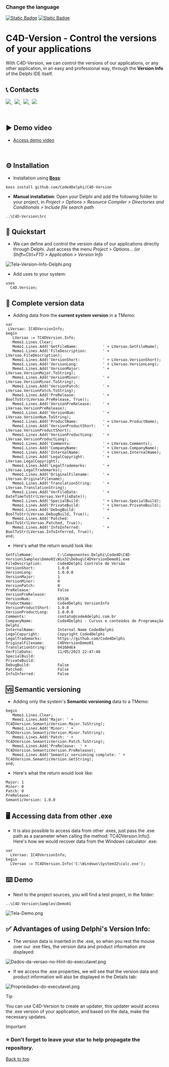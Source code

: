 ### Change the language
[![Static Badge](https://img.shields.io/badge/Portugu%C3%AAs-(ptBR)-green)](https://github.com/Code4Delphi/C4D-Version)
[![Static Badge](https://img.shields.io/badge/English-(en)-red)](https://github.com/Code4Delphi/C4D-Version/blob/master/README.en.md)


# C4D-Version - Control the versions of your applications
<!--<p align="center">
  <a href="https://github.com/Code4Delphi/Code4D-Wizard/blob/master/Images/C4D-Logo.png">
    <img alt="Code4Delphi" height="100" src="https://github.com/Code4Delphi/Code4D-Wizard/blob/master/Images/c4d-logo-100x100.png">
  </a> 
</p> -->

With C4D-Version, we can control the versions of our applications, or any other application, in an easy and professional way, through the **Version Info** of the Delphi IDE itself.


## 📞 Contacts

<p align="left">
  <a href="https://t.me/Code4Delphi" target="_blank">
    <img src="https://img.shields.io/badge/Telegram:-Join%20Channel-blue?logo=telegram">
  </a>   
   &nbsp;
  <a href="https://www.youtube.com/@code4delphi" target="_blank">
    <img src="https://img.shields.io/badge/YouTube:-Join%20Channel-red?logo=youtube&logoColor=red">
  </a> 
   &nbsp;
  <a href="https://www.linkedin.com/in/cesar-cardoso-dev" target="_blank">
    <img src="https://img.shields.io/badge/LinkedIn:-Follow-blue?logo=LinkedIn&logoColor=blue">
  </a> 
  &nbsp;
  <a href="mailto:contato@code4delphi.com.br" target="_blank">
    <img src="https://img.shields.io/badge/E--mail-contato%40code4delphi.com.br-yellowgreen?logo=maildotru&logoColor=yellowgreen">
  </a>
</p>

<br/>

## ▶️ Demo video
* [Access demo video](https://www.youtube.com/watch?v=nl2cBL-9VSs&list=PLLHSz4dOnnN1Hx0KtSwqN1Ory9HP7IDJn&index=4)

<br/>


## ⚙️ Installation

* Installation using [**Boss**](https://github.com/HashLoad/boss):

```
boss install github.com/Code4Delphi/C4D-Version
```

* **Manual installation**: Open your Delphi and add the following folder to your project, in *Project > Options > Resource Compiler > Directories and Conditionals > Include file search path*

```
..\C4D-Version\Src
```



## 🚀 Quickstart
* We can define and control the version data of our applications directly through Delphi. Just access the menu *Project > Options... (or Shift+Ctrl+F11) > Application > Version Info*

![Tela-Version-Info-Delphi.png](https://github.com/Code4Delphi/C4D-Version/blob/master/Img/Readme/Tela-Version-Info-Delphi.png)

* Add uses to your system:
```
uses
  C4D.Version;
```

## 📝 Complete version data
* Adding data from the **current system version** in a TMemo:
```
var
 LVersao: IC4DVersionInfo;
begin
   LVersao := TC4DVersion.Info;
   Memo1.Lines.Clear;
   Memo1.Lines.Add('GetFileName:           ' + LVersao.GetFileName);
   Memo1.Lines.Add('FileDescription:       ' + LVersao.FileDescription);
   Memo1.Lines.Add('VersionShort:          ' + LVersao.VersionShort);
   Memo1.Lines.Add('VersionLong:           ' + LVersao.VersionLong);
   Memo1.Lines.Add('VersionMajor:          ' + LVersao.VersionMajor.ToString);
   Memo1.Lines.Add('VersionMinor:          ' + LVersao.VersionMinor.ToString);
   Memo1.Lines.Add('VersionPatch:          ' + LVersao.VersionPatch.ToString);
   Memo1.Lines.Add('PreRelease:            ' + BoolToStr(LVersao.PreRelease, True));
   Memo1.Lines.Add('VersionPreRelease:     ' + LVersao.VersionPreRelease);
   Memo1.Lines.Add('VersionNum:            ' + LVersao.VersionNum.ToString);
   Memo1.Lines.Add('ProductName:           ' + LVersao.ProductName);
   Memo1.Lines.Add('VersionProductShort:   ' + LVersao.VersionProductShort);
   Memo1.Lines.Add('VersionProductLong:    ' + LVersao.VersionProductLong);
   Memo1.Lines.Add('Comments:              ' + LVersao.Comments);
   Memo1.Lines.Add('CompanyName:           ' + LVersao.CompanyName);
   Memo1.Lines.Add('InternalName:          ' + LVersao.InternalName);
   Memo1.Lines.Add('LegalCopyright:        ' + LVersao.LegalCopyright);
   Memo1.Lines.Add('LegalTrademarks:       ' + LVersao.LegalTrademarks);
   Memo1.Lines.Add('OriginalFilename:      ' + LVersao.OriginalFilename);
   Memo1.Lines.Add('TranslationString:     ' + LVersao.TranslationString);
   Memo1.Lines.Add('VerFileDate:           ' + DateTimeToStr(LVersao.VerFileDate));
   Memo1.Lines.Add('SpecialBuild:          ' + LVersao.SpecialBuild);
   Memo1.Lines.Add('PrivateBuild:          ' + LVersao.PrivateBuild);
   Memo1.Lines.Add('DebugBuild:            ' + BoolToStr(LVersao.DebugBuild, True));
   Memo1.Lines.Add('Patched:               ' + BoolToStr(LVersao.Patched, True));
   Memo1.Lines.Add('InfoInferred:          ' + BoolToStr(LVersao.InfoInferred, True));
end;
```
* Here's what the return would look like:
```
GetFileName:           C:\Componentes-Delphi\Code4D\C4D-Version\Samples\Demo01\Win32\Debug\C4DVersionDemo01.exe
FileDescription:       Code4Delphi Controle de Versão
VersionShort:          1.0.0
VersionLong:           1.0.0.0
VersionMajor:          1
VersionMinor:          0
VersionPatch:          0
PreRelease:            False
VersionPreRelease:     
VersionNum:            65536
ProductName:           Code4Delphi VersionInfo
VersionProductShort:   1.0.0
VersionProductLong:    1.0.0.0
Comments:              contato@code4delphi.com.br
CompanyName:           Code4Delphi - Cursos e conteúdos de Programação Delphi
InternalName:          Internal Name Code4Delphi
LegalCopyright:        Copyright Code4Delphi
LegalTrademarks:       https://github.com/Code4Delphi
OriginalFilename:      C4DVersionDemo01
TranslationString:     041604E4
VerFileDate:           11/05/2023 22:47:48
SpecialBuild:          
PrivateBuild:          
DebugBuild:            False
Patched:               False
InfoInferred:          False
```


## 🆚 Semantic versioning
* Adding only the system's **Semantic versioning** data to a TMemo:
```
begin
   Memo1.Lines.Clear;
   Memo1.Lines.Add('Major: ' + TC4DVersion.SemanticVersion.Major.ToString);
   Memo1.Lines.Add('Minor: ' + TC4DVersion.SemanticVersion.Minor.ToString);
   Memo1.Lines.Add('Patch: ' + TC4DVersion.SemanticVersion.Patch.ToString);
   Memo1.Lines.Add('PreRelease:  ' + TC4DVersion.SemanticVersion.PreRelease);
   Memo1.Lines.Add('Semantic versioning complete: ' + TC4DVersion.SemanticVersion.GetString);
end;
```
* Here's what the return would look like:
```
Major: 1
Minor: 0
Patch: 0
PreRelease:      
SemanticVersion: 1.0.0
```


## 🖥 Accessing data from other .exe
* It is also possible to access data from other .exes, just pass the .exe path as a parameter when calling the method: TC4DVersion.Info(). Here's how we would recover data from the Windows calculator .exe:
``` 
var
  LVersao: IC4DVersionInfo;
begin
  LVersao := TC4DVersion.Info('C:\Windows\System32\calc.exe');
```

## ⌨️ Demo
* Next to the project sources, you will find a test project, in the folder:
```
..\C4D-Version\Samples\Demo01
```
![Tela-Demo.png](https://github.com/Code4Delphi/C4D-Version/blob/master/Img/Readme/Tela-Demo.png)



## ✅ Advantages of using Delphi's Version Info:
* The version data is inserted in the .exe, so when you rest the mouse over our .exe files, the version data and product information are displayed:

![Dados-da-versao-no-Hint-do-executavel.png](https://github.com/Code4Delphi/C4D-Version/blob/master/Img/Readme/Dados-da-versao-no-Hint-do-executavel.png)


* If we access the .exe properties, we will see that the version data and product information will also be displayed in the Details tab:

![Propriedades-do-executavel.png](https://github.com/Code4Delphi/C4D-Version/blob/master/Img/Readme/Propriedades-do-executavel.png)


> [!TIP]
> You can use C4D-Version to create an updater, this updater would access the .exe version of your application, and based on the data, make the necessary updates.

> [!IMPORTANT]
> ### ⭐ Don't forget to leave your star to help propagate the repository.

[Back to top](#change-the-language)
